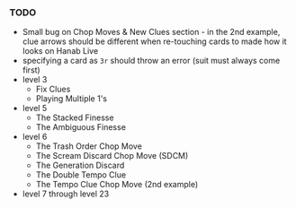 ### TODO

- Small bug on Chop Moves & New Clues section - in the 2nd example, clue arrows should be different when re-touching cards to made how it looks on Hanab Live
- specifying a card as `3r` should throw an error (suit must always come first)
- level 3
  - Fix Clues
  - Playing Multiple 1's
- level 5
  - The Stacked Finesse
  - The Ambiguous Finesse
- level 6
  - The Trash Order Chop Move
  - The Scream Discard Chop Move (SDCM)
  - The Generation Discard
  - The Double Tempo Clue
  - The Tempo Clue Chop Move (2nd example)
- level 7 through level 23
